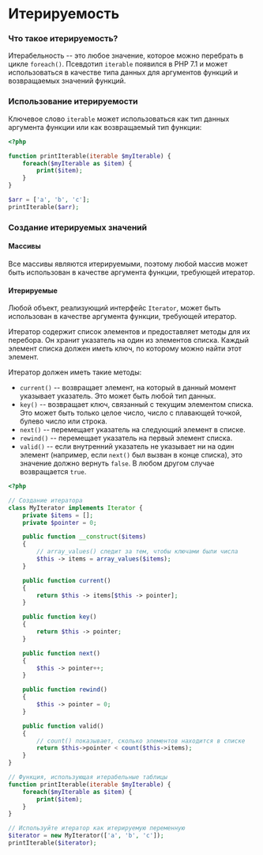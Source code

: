 # Итерируемость

### Что такое итерируемость?

Итерабельность -- это любое значение, которое можно перебрать в цикле `foreach()`. Псевдотип `iterable` появился в PHP 7.1 и может использоваться в качестве типа данных для аргументов функций и возвращаемых значений функций.

### Использование итерируемости

Ключевое слово `iterable` может использоваться как тип данных аргумента функции или как возвращаемый тип функции:

```php
<?php

function printIterable(iterable $myIterable) {
	foreach($myIterable as $item) {
		print($item);
	}
}

$arr = ['a', 'b', 'c'];
printIterable($arr);
```

### Создание итерируемых значений

#### Массивы

Все массивы являются итерируемыми, поэтому любой массив может быть использован в качестве аргумента функции, требующей итератор.

#### Итерируемые

Любой объект, реализующий интерфейс `Iterator`, может быть использован в качестве аргумента функции, требующей итератор.

Итератор содержит список элементов и предоставляет методы для их перебора. Он хранит указатель на один из элементов списка. Каждый элемент списка должен иметь ключ, по которому можно найти этот элемент.

Итератор должен иметь такие методы:

- `current()` -- возвращает элемент, на который в данный момент указывает указатель. Это может быть любой тип данных.
- `key()` -- возвращает ключ, связанный с текущим элементом списка. Это может быть только целое число, число с плавающей точкой, булево число или строка.
- `next()` -- перемещает указатель на следующий элемент в списке.
- `rewind()` -- перемещает указатель на первый элемент списка.
- `valid()` -- если внутренний указатель не указывает ни на один элемент (например, если `next()` был вызван в конце списка), это значение должно вернуть `false`. В любом другом случае возвращается `true`.

```php
<?php

// Создание итератора
class MyIterator implements Iterator {
	private $items = [];
	private $pointer = 0;

	public function __construct($items)
	{
		// array_values() следит за тем, чтобы ключами были числа
		$this -> items = array_values($items);
	}

	public function current()
	{
		return $this -> items[$this -> pointer];
	}

	public function key()
	{
		return $this -> pointer;
	}

	public function next()
	{
		$this -> pointer++;
	}

	public function rewind()
	{
		$this -> pointer = 0;
	}

	public function valid()
	{
		// count() показывает, сколько элементов находится в списке
		return $this->pointer < count($this->items);
	}
}

// Функция, использующая итерабельные таблицы
function printIterable(iterable $myIterable) {
	foreach($myIterable as $item) {
		print($item);
	}
}

// Используйте итератор как итерируемую переменную
$iterator = new MyIterator(['a', 'b', 'c']);
printIterable($iterator);
```

